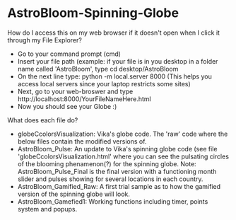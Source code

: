 # AstroBloom-Spinning-Globe

How do I access this on my web browser if it doesn't open when I click it through my File Explorer?
- Go to your command prompt (cmd)
- Insert your file path (example: if your file is in you desktop in a folder name called 'AstroBloom', type
  cd desktop/AstroBloom
- On the next line type: python -m local.server 8000 (This helps you access local servers since your laptop restricts some sites)
- Next, go to your web-broswer and type http://localhost:8000/YourFileNameHere.html
- Now you should see your Globe :)

What does each file do?
- globeCcolorsVisualization: Vika's globe code. The 'raw' code where the below files contain the modified versions of.
- AstroBloom_Pulse: An update to Vika's spinning globe code (see file 'globeCcolorsVisualization.html' where you can see the pulsating circles of the blooming phenamenon(?) for the spinning globe. Note: AstroBloom_Pulse_Final is the final version with a functioning month slider and pulses showing for several locations in each country.
- AstroBloom_Gamified_Raw: A first trial sample as to how the gamified version of the spinning globe will look.
- AstroBloom_Gamefied1: Working functions including timer, points system and popups.
  
